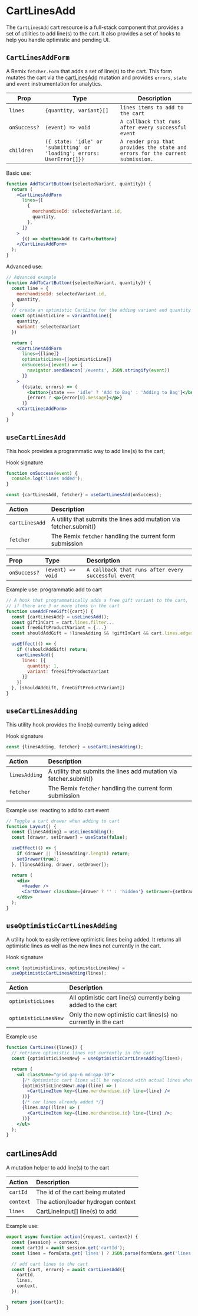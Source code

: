 # CartLinesAdd

The `CartLinesAdd` cart resource is a full-stack component that provides a set of utilities to add line(s) to the cart. It also provides a set of hooks to help you handle optimistic and pending UI.

## `CartLinesAddForm`

A Remix `fetcher.Form` that adds a set of line(s) to the cart. This form mutates the cart via the [cartLinesAdd](https://shopify.dev/api/storefront/2022-10/mutations/cartLinesAdd) mutation and provides
`errors`, `state` and `event` instrumentation for analytics.

| Prop         | Type                                                                   | Description                                                                    |
| ------------ | ---------------------------------------------------------------------- | ------------------------------------------------------------------------------ |
| `lines`      | `{quantity, variant}[]`                                                | `lines items to add to the cart`                                               |
| `onSuccess?` | `(event) => void`                                                      | `A callback that runs after every successful event`                            |
| `children`   | `({ state: 'idle' or 'submitting' or 'loading'; errors: UserError[]})` | `A render prop that provides the state and errors for the current submission.` |

Basic use:

```jsx
function AddToCartButton({selectedVariant, quantity}) {
  return (
    <CartLinesAddForm
      lines={[
        {
          merchandiseId: selectedVariant.id,
          quantity,
        },
      ]}
    >
      {() => <button>Add to Cart</button>}
    </CartLinesAddForm>
  );
}
```

Advanced use:

```jsx
// Advanced example
function AddToCartButton({selectedVariant, quantity}) {
  const line = {
    merchandiseId: selectedVariant.id,
    quantity,
  }
  // create an optimistic CartLine for the adding variant and quantity
  const optimisticLine = variantToLine({
    quantity,
    variant: selectedVariant
  })

  return (
    <CartLinesAddForm
      lines={[line]}
      optimisticLines={[optimisticLine]}
      onSuccess={(event) => {
        navigator.sendBeacon('/events', JSON.stringify(event))
      }}
    >
      {(state, errors) => (
        <button>{state === 'idle' ? 'Add to Bag' : 'Adding to Bag'}</button>
        {errors ? <p>{error[0].message}</p>}
      )}
    </CartLinesAddForm>
  )
}
```

## `useCartLinesAdd`

This hook provides a programmatic way to add line(s) to the cart;

Hook signature

```jsx
function onSuccess(event) {
  console.log('lines added');
}

const {cartLinesAdd, fetcher} = useCartLinesAdd(onSuccess);
```

| Action         | Description                                                        |
| :------------- | :----------------------------------------------------------------- |
| `cartLinesAdd` | A utility that submits the lines add mutation via fetcher.submit() |
| `fetcher`      | The Remix `fetcher` handling the current form submission           |

| Prop         | Type              | Description                                         |
| :----------- | :---------------- | :-------------------------------------------------- |
| `onSuccess?` | `(event) => void` | `A callback that runs after every successful event` |

Example use: programmatic add to cart

```jsx
// A hook that programmatically adds a free gift variant to the cart,
// if there are 3 or more items in the cart
function useAddFreeGift({cart}) {
  const {cartLinesAdd} = useLinesAdd();
  const giftInCart = cart.lines.filter...
  const freeGiftProductVariant = {...}
  const shouldAddGift = !linesAdding && !giftInCart && cart.lines.edges.length >= 3;

  useEffect(() => {
    if (!shouldAddGift) return;
    cartLinesAdd({
      lines: [{
        quantity: 1,
        variant: freeGiftProductVariant
      }]
    })
  }, [shouldAddGift, freeGiftProductVariant])
}
```

## `useCartLinesAdding`

This utility hook provides the line(s) currently being added

Hook signature

```jsx
const {linesAdding, fetcher} = useCartLinesAdding();
```

| Action        | Description                                                        |
| :------------ | :----------------------------------------------------------------- |
| `linesAdding` | A utility that submits the lines add mutation via fetcher.submit() |
| `fetcher`     | The Remix `fetcher` handling the current form submission           |

Example use: reacting to add to cart event

```jsx
// Toggle a cart drawer when adding to cart
function Layout() {
  const {linesAdding} = useLinesAdding();
  const [drawer, setDrawer] = useState(false);

  useEffect(() => {
    if (drawer || !linesAdding?.length) return;
    setDrawer(true);
  }, [linesAdding, drawer, setDrawer]);

  return (
    <div>
      <Header />
      <CartDrawer className={drawer ? '' : 'hidden'} setDrawer={setDrawer} />
    </div>
  );
}
```

## `useOptimisticCartLinesAdding`

A utility hook to easily retrieve optimistic lines being added. It returns all optimistic lines as well as the new lines not currently in the cart.

Hook signature

```jsx
const {optimisticLines, optimisticLinesNew} =
  useOptimisticCartLinesAdding(lines);
```

| Action               | Description                                                    |
| :------------------- | :------------------------------------------------------------- |
| `optimisticLines`    | All optimistic cart line(s) currently being added to the cart  |
| `optimisticLinesNew` | Only the new optimistic cart lines(s) no currently in the cart |

Example use

```jsx
function CartLines({lines}) {
  // retrieve optimistic lines not currently in the cart
  const {optimisticLinesNew} = useOptimisticCartLinesAdding(lines);

  return (
    <ul className="grid gap-6 md:gap-10">
      {/* Optimistic cart lines will be replaced with actual lines when ready */}
      {optimisticLinesNew?.map((line) => (
        <CartLineItem key={line.merchandise.id} line={line} />
      ))}
      {/* car lines already added */}
      {lines.map((line) => (
        <CartLineItem key={line.merchandise.id} line={line} />;
      ))}
    </ul>
  );
}
```

## cartLinesAdd

A mutation helper to add line(s) to the cart

| Action    | Description                        |
| :-------- | :--------------------------------- |
| `cartId`  | The id of the cart being mutated   |
| `context` | The action/loader hydrogen context |
| `lines`   | CartLineInput[] line(s) to add     |

Example use:

```jsx
export async function action({request, context}) {
  const {session} = context;
  const cartId = await session.get('cartId');
  const lines = formData.get('lines') ? JSON.parse(formData.get('lines')) : [];

  // add cart lines to the cart
  const {cart, errors} = await cartLinesAdd({
    cartId,
    lines,
    context,
  });

  return json({cart});
}
```
